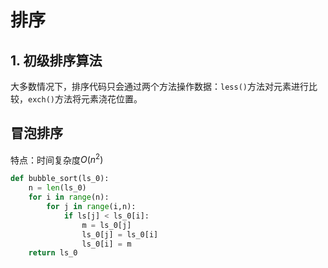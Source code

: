# 排序
## 1. 初级排序算法
大多数情况下，排序代码只会通过两个方法操作数据：`less()`方法对元素进行比较，`exch()`方法将元素浇花位置。

## 冒泡排序
特点：时间复杂度$O(n^2)$
```python
def bubble_sort(ls_0):
    n = len(ls_0)
    for i in range(n):
        for j in range(i,n):
            if ls[j] < ls_0[i]:
                m = ls_0[j]
                ls_0[j] = ls_0[i]
                ls_0[i] = m
    return ls_0
```
